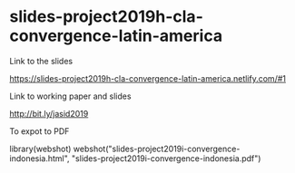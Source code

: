 # slides-project2019h-cla-convergence-latin-america

Link to the slides

<https://slides-project2019h-cla-convergence-latin-america.netlify.com/#1>

Link to working paper and slides

<http://bit.ly/jasid2019>


To expot to PDF

library(webshot)
webshot("slides-project2019i-convergence-indonesia.html", "slides-project2019i-convergence-indonesia.pdf")

